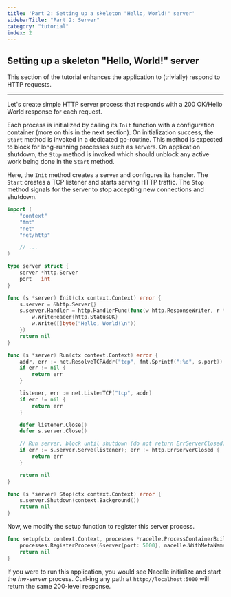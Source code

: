 ```yaml
---
title: 'Part 2: Setting up a skeleton "Hello, World!" server'
sidebarTitle: "Part 2: Server"
category: "tutorial"
index: 2
---
```


## Setting up a skeleton "Hello, World!" server

This section of the tutorial enhances the application to (trivially) respond to HTTP requests.

---

Let's create simple HTTP server process that responds with a 200 OK/Hello World response for each request.

Each process is initialized by calling its `Init` function with a configuration container (more on this in the next section). On initialization success, the `Start` method is invoked in a dedicated go-routine. This method is expected to block for long-running processes such as servers. On application shutdown, the `Stop` method is invoked which should unblock any active work being done in the `Start` method.

Here, the `Init` method creates a server and configures its handler. The `Start` creates a TCP listener and starts serving HTTP traffic. The `Stop` method signals for the server to stop accepting new connections and shutdown.

```go
import (
	"context"
	"fmt"
	"net"
	"net/http"

	// ...
)

type server struct {
	server *http.Server
	port   int
}

func (s *server) Init(ctx context.Context) error {
	s.server = &http.Server{}
	s.server.Handler = http.HandlerFunc(func(w http.ResponseWriter, r *http.Request) {
		w.WriteHeader(http.StatusOK)
		w.Write([]byte("Hello, World!\n"))
	})
	return nil
}

func (s *server) Run(ctx context.Context) error {
	addr, err := net.ResolveTCPAddr("tcp", fmt.Sprintf(":%d", s.port))
	if err != nil {
		return err
	}

	listener, err := net.ListenTCP("tcp", addr)
	if err != nil {
		return err
	}

	defer listener.Close()
	defer s.server.Close()

	// Run server, block until shutdown (do not return ErrServerClosed)
	if err := s.server.Serve(listener); err != http.ErrServerClosed {
		return err
	}

	return nil
}

func (s *server) Stop(ctx context.Context) error {
	s.server.Shutdown(context.Background())
	return nil
}
```

Now, we modify the setup function to register this server process.

```go
func setup(ctx context.Context, processes *nacelle.ProcessContainerBuilder, services *nacelle.ServiceContainer) error {
	processes.RegisterProcess(&server{port: 5000}, nacelle.WithMetaName("hw-server"))
	return nil
}
```

If you were to run this application, you would see Nacelle initialize and start the *hw-server* process. Curl-ing any path at `http://localhost:5000` will return the same 200-level response.
